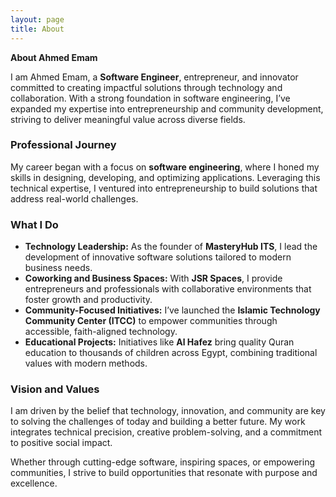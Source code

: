 ```yaml
---
layout: page
title: About
---
```

**About Ahmed Emam**  

I am Ahmed Emam, a **Software Engineer**, entrepreneur, and innovator committed to creating impactful solutions through technology and collaboration. With a strong foundation in software engineering, I’ve expanded my expertise into entrepreneurship and community development, striving to deliver meaningful value across diverse fields.  

### **Professional Journey**  
My career began with a focus on **software engineering**, where I honed my skills in designing, developing, and optimizing applications. Leveraging this technical expertise, I ventured into entrepreneurship to build solutions that address real-world challenges.  

### **What I Do**  
- **Technology Leadership:** As the founder of **MasteryHub ITS**, I lead the development of innovative software solutions tailored to modern business needs.  
- **Coworking and Business Spaces:** With **JSR Spaces**, I provide entrepreneurs and professionals with collaborative environments that foster growth and productivity.  
- **Community-Focused Initiatives:** I’ve launched the **Islamic Technology Community Center (ITCC)** to empower communities through accessible, faith-aligned technology.  
- **Educational Projects:** Initiatives like **Al Hafez** bring quality Quran education to thousands of children across Egypt, combining traditional values with modern methods.  

### **Vision and Values**  
I am driven by the belief that technology, innovation, and community are key to solving the challenges of today and building a better future. My work integrates technical precision, creative problem-solving, and a commitment to positive social impact.  

Whether through cutting-edge software, inspiring spaces, or empowering communities, I strive to build opportunities that resonate with purpose and excellence.  